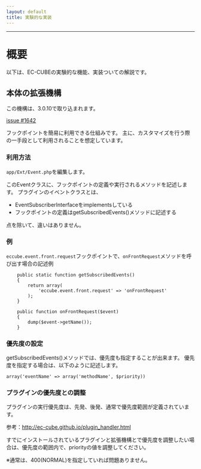 ```yaml
---
layout: default
title: 実験的な実装
---
```


---

# 概要

以下は、EC-CUBEの実験的な機能、実装ついての解説です。

## 本体の拡張機構

この機構は、3.0.10で取り込まれます。

[issue #1642](https://github.com/EC-CUBE/ec-cube/issues/1642)

フックポイントを簡易に利用できる仕組みです。
主に、カスタマイズを行う際の一手段として利用されることを想定しています。

### 利用方法

`app/Ext/Event.php`を編集します。

このEventクラスに、フックポイントの定義や実行されるメソッドを記述します。
プラグインのイベントクラスとは、

- EventSubscriberInterfaceをimplementsしている
- フックポイントの定義はgetSubscribedEvents()メソッドに記述する

点を除いて、違いはありません。

### 例

`eccube.event.front.request`フックポイントで、`onFrontRequest`メソッドを呼び出す場合の記述例

```
    public static function getSubscribedEvents()
    {
        return array(
            'eccube.event.front.request' => 'onFrontRequest'
        );
    }

    public function onFrontRequest($event)
    {
        dump($event->getName());
    }

```

### 優先度の設定

getSubscribedEvents()メソッドでは、優先度も指定することが出来ます。
優先度を指定する場合は、以下のように記述します。

`array('eventName' => array('methodName', $priority))`

### プラグインの優先度との調整

プラグインの実行優先度は、先発、後発、通常で優先度範囲が定義されています。

参考：http://ec-cube.github.io/plugin_handler.html

すでにインストールされているプラグインと拡張機構とで優先度を調整したい場合は、優先度の範囲内で、priorityの値を調整してください。

※通常は、400(NORMAL)を指定していれば問題ありません。
